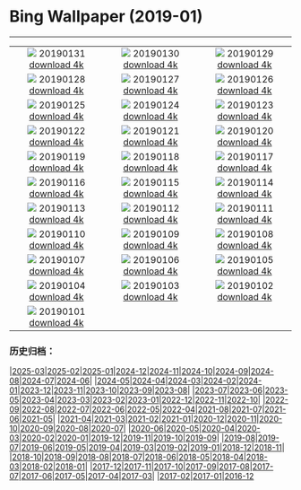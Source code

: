 # Bing Wallpaper (2019-01)
**************
| | | |
| :----: | :----: | :----: |
| ![](https://www.bing.com/az/hprichbg/rb/WinterLynx_EN-US4573026886_1920x1080.jpg) 20190131 [download 4k](https://www.bing.com/az/hprichbg/rb/WinterLynx_EN-US4573026886_UHD.jpg) | ![](https://www.bing.com/az/hprichbg/rb/IcePalaceStPaul_EN-US4513563308_1920x1080.jpg) 20190130 [download 4k](https://www.bing.com/az/hprichbg/rb/IcePalaceStPaul_EN-US4513563308_UHD.jpg) | ![](https://www.bing.com/az/hprichbg/rb/UpHellyAa_EN-US4436392503_1920x1080.jpg) 20190129 [download 4k](https://www.bing.com/az/hprichbg/rb/UpHellyAa_EN-US4436392503_UHD.jpg) |
| ![](https://www.bing.com/az/hprichbg/rb/LKDobson_EN-US3997662384_1920x1080.jpg) 20190128 [download 4k](https://www.bing.com/az/hprichbg/rb/LKDobson_EN-US3997662384_UHD.jpg) | ![](https://www.bing.com/az/hprichbg/rb/HolocaustMemorial_EN-US4388115844_1920x1080.jpg) 20190127 [download 4k](https://www.bing.com/az/hprichbg/rb/HolocaustMemorial_EN-US4388115844_UHD.jpg) | ![](https://www.bing.com/az/hprichbg/rb/FortRajgad_EN-US4329326138_1920x1080.jpg) 20190126 [download 4k](https://www.bing.com/az/hprichbg/rb/FortRajgad_EN-US4329326138_UHD.jpg) |
| ![](https://www.bing.com/az/hprichbg/rb/KukeriCostume_EN-US4263380296_1920x1080.jpg) 20190125 [download 4k](https://www.bing.com/az/hprichbg/rb/KukeriCostume_EN-US4263380296_UHD.jpg) | ![](https://www.bing.com/az/hprichbg/rb/ParkCity_EN-US4153213108_1920x1080.jpg) 20190124 [download 4k](https://www.bing.com/az/hprichbg/rb/ParkCity_EN-US4153213108_UHD.jpg) | ![](https://www.bing.com/az/hprichbg/rb/ApfelTag_EN-US4068796758_1920x1080.jpg) 20190123 [download 4k](https://www.bing.com/az/hprichbg/rb/ApfelTag_EN-US4068796758_UHD.jpg) |
| ![](https://www.bing.com/az/hprichbg/rb/BodegasYsios_EN-US4027142269_1920x1080.jpg) 20190122 [download 4k](https://www.bing.com/az/hprichbg/rb/BodegasYsios_EN-US4027142269_UHD.jpg) | ![](https://www.bing.com/az/hprichbg/rb/DrKingMonument_EN-US3975163750_1920x1080.jpg) 20190121 [download 4k](https://www.bing.com/az/hprichbg/rb/DrKingMonument_EN-US3975163750_UHD.jpg) | ![](https://www.bing.com/az/hprichbg/rb/DivingEmperors_EN-US3806801103_1920x1080.jpg) 20190120 [download 4k](https://www.bing.com/az/hprichbg/rb/DivingEmperors_EN-US3806801103_UHD.jpg) |
| ![](https://www.bing.com/az/hprichbg/rb/OceanDrive_EN-US3763740504_1920x1080.jpg) 20190119 [download 4k](https://www.bing.com/az/hprichbg/rb/OceanDrive_EN-US3763740504_UHD.jpg) | ![](https://www.bing.com/az/hprichbg/rb/LatonaFountain_EN-US3711871238_1920x1080.jpg) 20190118 [download 4k](https://www.bing.com/az/hprichbg/rb/LatonaFountain_EN-US3711871238_UHD.jpg) | ![](https://www.bing.com/az/hprichbg/rb/UKSomerset_EN-US2145655784_1920x1080.jpg) 20190117 [download 4k](https://www.bing.com/az/hprichbg/rb/UKSomerset_EN-US2145655784_UHD.jpg) |
| ![](https://www.bing.com/az/hprichbg/rb/AthabascaCave_EN-US2095502368_1920x1080.jpg) 20190116 [download 4k](https://www.bing.com/az/hprichbg/rb/AthabascaCave_EN-US2095502368_UHD.jpg) | ![](https://www.bing.com/az/hprichbg/rb/BM1759_EN-US1907236248_1920x1080.jpg) 20190115 [download 4k](https://www.bing.com/az/hprichbg/rb/BM1759_EN-US1907236248_UHD.jpg) | ![](https://www.bing.com/az/hprichbg/rb/LaDigue_EN-US1859326350_1920x1080.jpg) 20190114 [download 4k](https://www.bing.com/az/hprichbg/rb/LaDigue_EN-US1859326350_UHD.jpg) |
| ![](https://www.bing.com/az/hprichbg/rb/GoldenEagle_EN-US1734892344_1920x1080.jpg) 20190113 [download 4k](https://www.bing.com/az/hprichbg/rb/GoldenEagle_EN-US1734892344_UHD.jpg) | ![](https://www.bing.com/az/hprichbg/rb/Snowkiters_EN-US1617525399_1920x1080.jpg) 20190112 [download 4k](https://www.bing.com/az/hprichbg/rb/Snowkiters_EN-US1617525399_UHD.jpg) | ![](https://www.bing.com/az/hprichbg/rb/NapoleonsHat_EN-US1513449232_1920x1080.jpg) 20190111 [download 4k](https://www.bing.com/az/hprichbg/rb/NapoleonsHat_EN-US1513449232_UHD.jpg) |
| ![](https://www.bing.com/az/hprichbg/rb/SaguenayIceFishing_EN-US1341187251_1920x1080.jpg) 20190110 [download 4k](https://www.bing.com/az/hprichbg/rb/SaguenayIceFishing_EN-US1341187251_UHD.jpg) | ![](https://www.bing.com/az/hprichbg/rb/VietnamStairs_EN-US1089071876_1920x1080.jpg) 20190109 [download 4k](https://www.bing.com/az/hprichbg/rb/VietnamStairs_EN-US1089071876_UHD.jpg) | ![](https://www.bing.com/az/hprichbg/rb/RainierDawn_EN-US0987432919_1920x1080.jpg) 20190108 [download 4k](https://www.bing.com/az/hprichbg/rb/RainierDawn_EN-US0987432919_UHD.jpg) |
| ![](https://www.bing.com/az/hprichbg/rb/SnowyOwlVideo_EN-US0834675446_1920x1080.jpg) 20190107 [download 4k](https://www.bing.com/az/hprichbg/rb/SnowyOwlVideo_EN-US0834675446_UHD.jpg) | ![](https://www.bing.com/az/hprichbg/rb/TwilightHarbin_EN-US0527864756_1920x1080.jpg) 20190106 [download 4k](https://www.bing.com/az/hprichbg/rb/TwilightHarbin_EN-US0527864756_UHD.jpg) | ![](https://www.bing.com/az/hprichbg/rb/ParisOpera_EN-US0391204441_1920x1080.jpg) 20190105 [download 4k](https://www.bing.com/az/hprichbg/rb/ParisOpera_EN-US0391204441_UHD.jpg) |
| ![](https://www.bing.com/az/hprichbg/rb/LandshutReliefMap_EN-US0314834395_1920x1080.jpg) 20190104 [download 4k](https://www.bing.com/az/hprichbg/rb/LandshutReliefMap_EN-US0314834395_UHD.jpg) | ![](https://www.bing.com/az/hprichbg/rb/LadyBugFrost_EN-US6104277921_1920x1080.jpg) 20190103 [download 4k](https://www.bing.com/az/hprichbg/rb/LadyBugFrost_EN-US6104277921_UHD.jpg) | ![](https://www.bing.com/az/hprichbg/rb/TeslaCoil_EN-US6004505614_1920x1080.jpg) 20190102 [download 4k](https://www.bing.com/az/hprichbg/rb/TeslaCoil_EN-US6004505614_UHD.jpg) |
| ![](https://www.bing.com/az/hprichbg/rb/FujiSunrise_EN-US5899859591_1920x1080.jpg) 20190101 [download 4k](https://www.bing.com/az/hprichbg/rb/FujiSunrise_EN-US5899859591_UHD.jpg) |  |  |

### 历史归档：

|[2025-03](/../2025-03/2025-03.md)|[2025-02](/../2025-02/2025-02.md)|[2025-01](/../2025-01/2025-01.md)|[2024-12](/../2024-12/2024-12.md)|[2024-11](/../2024-11/2024-11.md)|[2024-10](/../2024-10/2024-10.md)|[2024-09](/../2024-09/2024-09.md)|[2024-08](/../2024-08/2024-08.md)|[2024-07](/../2024-07/2024-07.md)|[2024-06](/../2024-06/2024-06.md)|
|[2024-05](/../2024-05/2024-05.md)|[2024-04](/../2024-04/2024-04.md)|[2024-03](/../2024-03/2024-03.md)|[2024-02](/../2024-02/2024-02.md)|[2024-01](/../2024-01/2024-01.md)|[2023-12](/../2023-12/2023-12.md)|[2023-11](/../2023-11/2023-11.md)|[2023-10](/../2023-10/2023-10.md)|[2023-09](/../2023-09/2023-09.md)|[2023-08](/../2023-08/2023-08.md)|
|[2023-07](/../2023-07/2023-07.md)|[2023-06](/../2023-06/2023-06.md)|[2023-05](/../2023-05/2023-05.md)|[2023-04](/../2023-04/2023-04.md)|[2023-03](/../2023-03/2023-03.md)|[2023-02](/../2023-02/2023-02.md)|[2023-01](/../2023-01/2023-01.md)|[2022-12](/../2022-12/2022-12.md)|[2022-11](/../2022-11/2022-11.md)|[2022-10](/../2022-10/2022-10.md)|
|[2022-09](/../2022-09/2022-09.md)|[2022-08](/../2022-08/2022-08.md)|[2022-07](/../2022-07/2022-07.md)|[2022-06](/../2022-06/2022-06.md)|[2022-05](/../2022-05/2022-05.md)|[2022-04](/../2022-04/2022-04.md)|[2021-08](/../2021-08/2021-08.md)|[2021-07](/../2021-07/2021-07.md)|[2021-06](/../2021-06/2021-06.md)|[2021-05](/../2021-05/2021-05.md)|
|[2021-04](/../2021-04/2021-04.md)|[2021-03](/../2021-03/2021-03.md)|[2021-02](/../2021-02/2021-02.md)|[2021-01](/../2021-01/2021-01.md)|[2020-12](/../2020-12/2020-12.md)|[2020-11](/../2020-11/2020-11.md)|[2020-10](/../2020-10/2020-10.md)|[2020-09](/../2020-09/2020-09.md)|[2020-08](/../2020-08/2020-08.md)|[2020-07](/../2020-07/2020-07.md)|
|[2020-06](/../2020-06/2020-06.md)|[2020-05](/../2020-05/2020-05.md)|[2020-04](/../2020-04/2020-04.md)|[2020-03](/../2020-03/2020-03.md)|[2020-02](/../2020-02/2020-02.md)|[2020-01](/../2020-01/2020-01.md)|[2019-12](/../2019-12/2019-12.md)|[2019-11](/../2019-11/2019-11.md)|[2019-10](/../2019-10/2019-10.md)|[2019-09](/../2019-09/2019-09.md)|
|[2019-08](/../2019-08/2019-08.md)|[2019-07](/../2019-07/2019-07.md)|[2019-06](/../2019-06/2019-06.md)|[2019-05](/../2019-05/2019-05.md)|[2019-04](/../2019-04/2019-04.md)|[2019-03](/../2019-03/2019-03.md)|[2019-02](/../2019-02/2019-02.md)|[2019-01](/2019-01.md)|[2018-12](/../2018-12/2018-12.md)|[2018-11](/../2018-11/2018-11.md)|
|[2018-10](/../2018-10/2018-10.md)|[2018-09](/../2018-09/2018-09.md)|[2018-08](/../2018-08/2018-08.md)|[2018-07](/../2018-07/2018-07.md)|[2018-06](/../2018-06/2018-06.md)|[2018-05](/../2018-05/2018-05.md)|[2018-04](/../2018-04/2018-04.md)|[2018-03](/../2018-03/2018-03.md)|[2018-02](/../2018-02/2018-02.md)|[2018-01](/../2018-01/2018-01.md)|
|[2017-12](/../2017-12/2017-12.md)|[2017-11](/../2017-11/2017-11.md)|[2017-10](/../2017-10/2017-10.md)|[2017-09](/../2017-09/2017-09.md)|[2017-08](/../2017-08/2017-08.md)|[2017-07](/../2017-07/2017-07.md)|[2017-06](/../2017-06/2017-06.md)|[2017-05](/../2017-05/2017-05.md)|[2017-04](/../2017-04/2017-04.md)|[2017-03](/../2017-03/2017-03.md)|
|[2017-02](/../2017-02/2017-02.md)|[2017-01](/../2017-01/2017-01.md)|[2016-12](/../2016-12/2016-12.md)